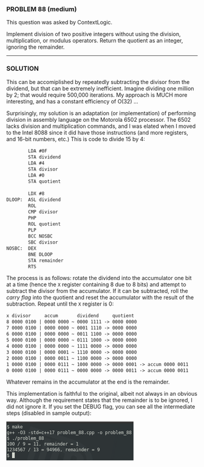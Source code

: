### PROBLEM 88 (medium)

This question was asked by ContextLogic.

Implement division of two positive integers without using the division, multiplication, or modulus operators. Return the quotient as an integer, ignoring the remainder.

---
### SOLUTION

This can be accomiplished by repeatedly subtracting the divisor from the dividend, but that can be extremely inefficient. Imagine dividing one million by 2; that would require 500,000 iterations. My approach is MUCH more interesting, and has a constant efficiency of O(32) ...

Surprisingly, my solution is an adaptation (or implementation) of performing division in assembly language on the Motorola 6502 processor. The 6502 lacks division and multiplication commands, and I was elated when I moved to the Intel 8088 since it did have those instructions (and more registers, and 16-bit numbers, etc.) This is code to divide 15 by 4:

```
		LDA #0F
		STA dividend
		LDA #4
		STA divisor
		LDA #0
		STA quotient

		LDX #8
DLOOP:	ASL dividend
		ROL
		CMP divisor
		PHP
		ROL quotient
		PLP
		BCC NOSBC
		SBC divisor
NOSBC:	DEX
		BNE DLOOP
		STA remainder
		RTS
```
The process is as follows: rotate the dividend into the accumulator one bit at a time (hence the `X` register containing 8 due to 8 bits) and attempt to subtract the divisor from the accumulator. If it can be subtracted, roll the _carry flag_ into the quotient and reset the accumulator with the result of the subtraction. Repeat until the `X` register is 0:

```
x divisor     accum       dividend     quotient
8 0000 0100 | 0000 0000 ~ 0000 1111 -> 0000 0000
7 0000 0100 | 0000 0000 ~ 0001 1110 -> 0000 0000
6 0000 0100 | 0000 0000 ~ 0011 1100 -> 0000 0000
5 0000 0100 | 0000 0000 ~ 0111 1000 -> 0000 0000
4 0000 0100 | 0000 0000 ~ 1111 0000 -> 0000 0000
3 0000 0100 | 0000 0001 ~ 1110 0000 -> 0000 0000
2 0000 0100 | 0000 0011 ~ 1100 0000 -> 0000 0000
1 0000 0100 | 0000 0111 ~ 1000 0000 -> 0000 0001 -> accum 0000 0011
0 0000 0100 | 0000 0111 ~ 0000 0000 -> 0000 0011 -> accum 0000 0011
```
Whatever remains in the accumulator at the end is the remainder.

This implementation is faithful to the original, albeit not always in an obvious way. Although the requirement states that the remainder is to be ignored, I did not ignore it. If you set the DEBUG flag, you can see all the intermediate steps (disabled in sample output):

![output](images/output.png "output")
